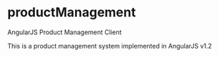 # productManagement
AngularJS Product Management Client

This is a product management system implemented in AngularJS v1.2
